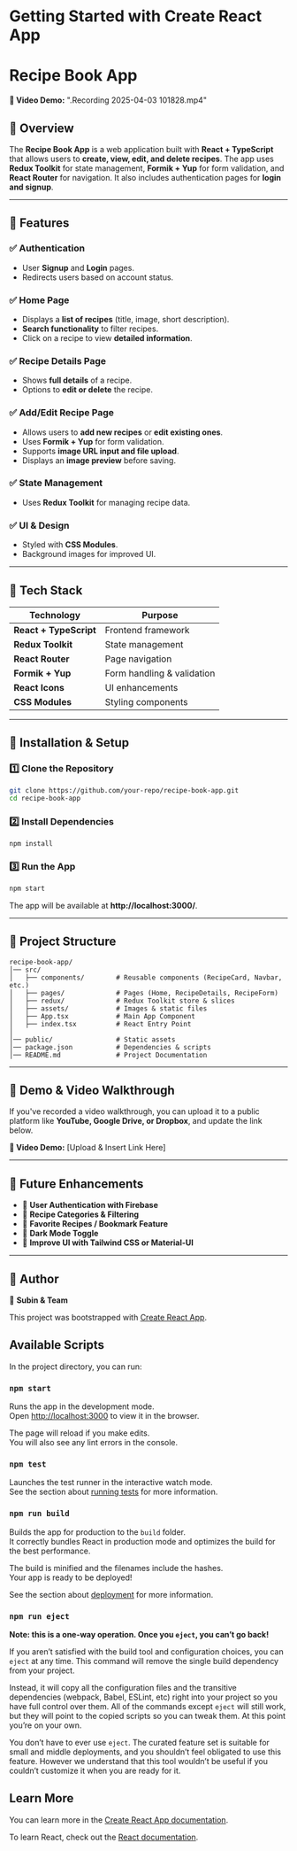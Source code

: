 # Getting Started with Create React App
# Recipe Book App
**🔗 Video Demo:** ".Recording 2025-04-03 101828.mp4"

## 📌 Overview
The **Recipe Book App** is a web application built with **React + TypeScript** that allows users to **create, view, edit, and delete recipes**. The app uses **Redux Toolkit** for state management, **Formik + Yup** for form validation, and **React Router** for navigation. It also includes authentication pages for **login and signup**.

---

## 🚀 Features
### ✅ **Authentication**
- User **Signup** and **Login** pages.
- Redirects users based on account status.

### ✅ **Home Page**
- Displays a **list of recipes** (title, image, short description).
- **Search functionality** to filter recipes.
- Click on a recipe to view **detailed information**.

### ✅ **Recipe Details Page**
- Shows **full details** of a recipe.
- Options to **edit or delete** the recipe.

### ✅ **Add/Edit Recipe Page**
- Allows users to **add new recipes** or **edit existing ones**.
- Uses **Formik + Yup** for form validation.
- Supports **image URL input and file upload**.
- Displays an **image preview** before saving.

### ✅ **State Management**
- Uses **Redux Toolkit** for managing recipe data.

### ✅ **UI & Design**
- Styled with **CSS Modules**.
- Background images for improved UI.

---

## 📌 Tech Stack
| Technology       | Purpose |
|-----------------|---------|
| **React + TypeScript** | Frontend framework |
| **Redux Toolkit** | State management |
| **React Router** | Page navigation |
| **Formik + Yup** | Form handling & validation |
| **React Icons** | UI enhancements |
| **CSS Modules** | Styling components |

---

## 📌 Installation & Setup
### **1️⃣ Clone the Repository**
```sh
git clone https://github.com/your-repo/recipe-book-app.git
cd recipe-book-app
```

### **2️⃣ Install Dependencies**
```sh
npm install
```

### **3️⃣ Run the App**
```sh
npm start
```

The app will be available at **http://localhost:3000/**.

---

## 📌 Project Structure
```
recipe-book-app/
│── src/
│   ├── components/        # Reusable components (RecipeCard, Navbar, etc.)
│   ├── pages/             # Pages (Home, RecipeDetails, RecipeForm)
│   ├── redux/             # Redux Toolkit store & slices
│   ├── assets/            # Images & static files
│   ├── App.tsx            # Main App Component
│   ├── index.tsx          # React Entry Point
│
│── public/                # Static assets
│── package.json           # Dependencies & scripts
│── README.md              # Project Documentation
```

---

## 📌 Demo & Video Walkthrough
If you've recorded a video walkthrough, you can upload it to a public platform like **YouTube, Google Drive, or Dropbox**, and update the link below.

**🔗 Video Demo:** [Upload & Insert Link Here]

---

## 📌 Future Enhancements
- 🔹 **User Authentication with Firebase**
- 🔹 **Recipe Categories & Filtering**
- 🔹 **Favorite Recipes / Bookmark Feature**
- 🔹 **Dark Mode Toggle**
- 🔹 **Improve UI with Tailwind CSS or Material-UI**

---

## 📌 Author
👤 **Subin & Team**

This project was bootstrapped with [Create React App](https://github.com/facebook/create-react-app).

## Available Scripts

In the project directory, you can run:

### `npm start`

Runs the app in the development mode.\
Open [http://localhost:3000](http://localhost:3000) to view it in the browser.

The page will reload if you make edits.\
You will also see any lint errors in the console.

### `npm test`

Launches the test runner in the interactive watch mode.\
See the section about [running tests](https://facebook.github.io/create-react-app/docs/running-tests) for more information.

### `npm run build`

Builds the app for production to the `build` folder.\
It correctly bundles React in production mode and optimizes the build for the best performance.

The build is minified and the filenames include the hashes.\
Your app is ready to be deployed!

See the section about [deployment](https://facebook.github.io/create-react-app/docs/deployment) for more information.

### `npm run eject`

**Note: this is a one-way operation. Once you `eject`, you can’t go back!**

If you aren’t satisfied with the build tool and configuration choices, you can `eject` at any time. This command will remove the single build dependency from your project.

Instead, it will copy all the configuration files and the transitive dependencies (webpack, Babel, ESLint, etc) right into your project so you have full control over them. All of the commands except `eject` will still work, but they will point to the copied scripts so you can tweak them. At this point you’re on your own.

You don’t have to ever use `eject`. The curated feature set is suitable for small and middle deployments, and you shouldn’t feel obligated to use this feature. However we understand that this tool wouldn’t be useful if you couldn’t customize it when you are ready for it.

## Learn More

You can learn more in the [Create React App documentation](https://facebook.github.io/create-react-app/docs/getting-started).

To learn React, check out the [React documentation](https://reactjs.org/).
